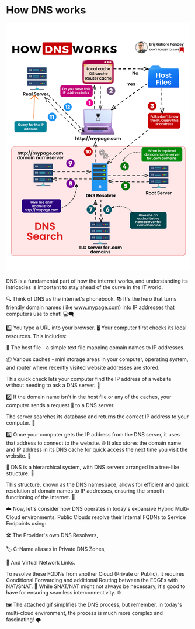 # How DNS works

![how-dns-works.gif](_img%2Fhow-dns-works.gif)

DNS is a fundamental part of how the internet works, and understanding its intricacies is important to stay ahead of the curve in the IT world.


🔍 Think of DNS as the internet's phonebook. 📚 It's the hero that turns friendly domain names (like www.mypage.com) into IP addresses that computers use to chat! 💻🗨️

1️⃣ You type a URL into your browser. 🖥️ Your computer first checks its local resources. This includes:

📄 The host file - a simple text file mapping domain names to IP addresses.

📦 Various caches - mini storage areas in your computer, operating system, and router where recently visited website addresses are stored.

This quick check lets your computer find the IP address of a website without needing to ask a DNS server. 🚀

2️⃣ If the domain name isn't in the host file or any of the caches, your computer sends a request 💌 to a DNS server.

The server searches its database and returns the correct IP address to your computer. 🎯

3️⃣ Once your computer gets the IP address from the DNS server, it uses that address to connect to the website. 🌐 It also stores the domain name and IP address in its DNS cache for quick access the next time you visit the website. 🔄

🌳 DNS is a hierarchical system, with DNS servers arranged in a tree-like structure. 🌲

This structure, known as the DNS namespace, allows for efficient and quick resolution of domain names to IP addresses, ensuring the smooth functioning of the internet. 🚀

☁️ Now, let's consider how DNS operates in today's expansive Hybrid Multi-Cloud environments. Public Clouds resolve their Internal FQDNs to Service Endpoints using:

🛠️ The Provider's own DNS Resolvers,

🏷️ C-Name aliases in Private DNS Zones,

🔗 And Virtual Network Links.

To resolve these FQDNs from another Cloud (Private or Public), it requires Conditional Forwarding and additional Routing between the EDGEs with NAT/SNAT. 🌉 While SNAT/NAT might not always be necessary, it's good to have for ensuring seamless interconnectivity. 🌐

🖼️ The attached gif simplifies the DNS process, but remember, in today's multi-cloud environment, the process is much more complex and fascinating! 🌩️
